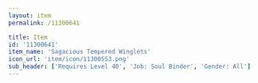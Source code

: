 ```yaml
---
layout: item
permalink: /11300641

title: Item
id: '11300641'
item_name: 'Sagacious Tempered Winglets'
icon_url: 'item/icon/11300553.png'
sub_header: ['Requires Level 40', 'Job: Soul Binder', 'Gender: All']
---
```

